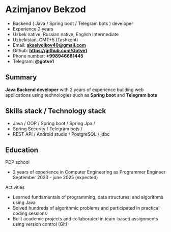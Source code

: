# Azimjanov Bekzod

- Backend ( Java / Spring boot / Telegram bots ) developer
- Experience 2 years
- Uzbek native, Russian native, English Intermediate
- Uzbekistan, GMT+5 (Tashkent)
- Email: **akselvolkov40@gmail.com**
- Github: **https://github.com/Gotve1**
- Phone number: **+998946681445**
- Telegram: **@gotve1**

## Summary

**Java Backend developer** with 2 years of experience building web applications using technologies such as **Spring boot** and **Telegram bots** 

## Skills stack / Technology stack

- Java / OOP / Spring boot / Spring Jpa /
- Spring Security / Telegram bots /
- REST API / Android studio / PostgreSQL / jdbc

## Education 
PDP school
- 2 years of experience in Computer Engineering as Programmer Engineer September 2023 - june 2025 (expected)

Activities 
- Learned fundamentals of programming, data structures, and algorithms using Java
- Solved hundreds of algorithmic problems and participated in practical coding sessions
- Built academic projects and collaborated in team-based assignments using version control (Git)
